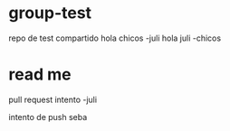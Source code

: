 # group-test
repo de test compartido
 hola chicos -juli
 hola juli -chicos
 
# read me
pull request intento -juli

intento de push seba